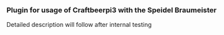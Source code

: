 ### Plugin for usage of Craftbeerpi3 with the Speidel Braumeister
Detailed description will follow after internal testing